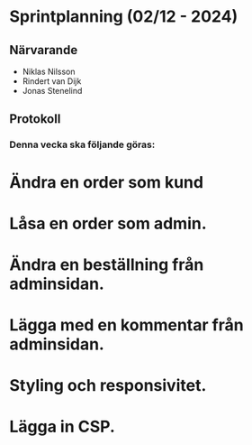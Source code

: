# Sprintplanning (02/12 -  2024)

## Närvarande
* Niklas Nilsson
* Rindert van Dijk
* Jonas Stenelind

## Protokoll

### Denna vecka ska följande göras:

# Ändra en order som kund
# Låsa en order som admin.
# Ändra en beställning från adminsidan.
# Lägga med en kommentar från adminsidan.
# Styling och responsivitet.
# Lägga in CSP.
